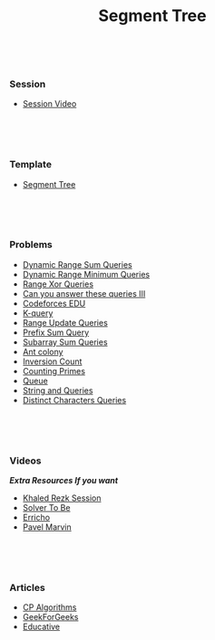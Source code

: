 <h1 align="center"> Segment Tree </h1>

<br><br><br>

### Session
- [Session Video](https://drive.google.com/file/d/1RWP4vxw1cpTmIfFfbrBSrFTf-eh9p5_I/view?usp=sharing)

<br><br><br>

### Template
- [Segment Tree](https://github.com/7oSkaaa/CP-Templates/blob/main/Seg_Tree.cpp)

<br><br><br>


### Problems
- [Dynamic Range Sum Queries](https://cses.fi/problemset/task/1648)
- [Dynamic Range Minimum Queries](https://cses.fi/problemset/task/1649)
- [Range Xor Queries](https://cses.fi/problemset/task/1650)
- [Can you answer these queries III](https://www.spoj.com/problems/GSS3/en/)
- [Codeforces EDU](https://codeforces.com/edu/course/2/lesson/4/1/practice)
- [K-query](https://www.spoj.com/problems/KQUERY/en/)
- [Range Update Queries](https://cses.fi/problemset/task/1651)
- [Prefix Sum Query](https://cses.fi/problemset/task/2166)
- [Subarray Sum Queries](https://cses.fi/problemset/task/1190)
- [Ant colony](https://codeforces.com/problemset/problem/474/F)
- [Inversion Count](https://www.spoj.com/problems/INVCNT/)
- [Counting Primes](https://www.spoj.com/problems/CNTPRIME/en/)
- [Queue](https://codeforces.com/contest/92/problem/D)
- [String and Queries](https://codeforces.com/gym/101532/problem/F)
- [Distinct Characters Queries](https://codeforces.com/problemset/problem/1234/D)

<br><br><br>

### Videos
***Extra Resources If you want***
- [Khaled Rezk Session](https://drive.google.com/drive/folders/1iogpBTyltQyWeNGmrn2JkxkfnFZ2yuED?usp=sharing)
- [Solver To Be](https://www.youtube.com/watch?v=7B9Fqtft4zM)
- [Erricho](https://www.youtube.com/watch?v=wFqKgrW1IMQ)
- [Pavel Marvin](https://www.youtube.com/watch?v=7JmBP-RqzlI&list=PLrS21S1jm43igE57Ye_edwds_iL7ZOAG4&index=19)

<br><br><br>

### Articles
- [CP Algorithms](https://cp-algorithms.com/data_structures/segment_tree.html)
- [GeekForGeeks](https://www.geeksforgeeks.org/segment-tree-sum-of-given-range/)
- [Educative](https://www.educative.io/answers/what-is-a-segment-tree)
